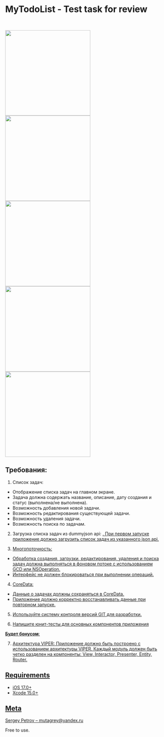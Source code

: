 # MyTodoList - Test task for review
<br />

<p align="row">
<img src= "https://github.com/Mutagrey/MyToDoList/blob/main/Screenshots/screen1.jpeg" width="272" >
<img src= "https://github.com/Mutagrey/MyToDoList/blob/main/Screenshots/screen2.jpeg" width="272" >
<img src= "https://github.com/Mutagrey/MyToDoList/blob/main/Screenshots/screen3.PNG" width="272" >
<img src= "https://github.com/Mutagrey/MyToDoList/blob/main/Screenshots/screen4.PNG" width="272" >
<img src= "https://github.com/Mutagrey/MyToDoList/blob/main/Screenshots/screen5.PNG" width="272" >
</p>

## Требования:
1. Список задач:
- Отображение списка задач на главном экране.
- Задача должна содержать название, описание, дату создания и статус (выполнена/не
выполнена).
- Возможность добавления новой задачи.
- Возможность редактирования существующей задачи.
- Возможность удаления задачи.
- Возможность поиска по задачам.

2. Загрузка списка задач из dummyjson api: <a href="https://dummyjson.com/todos"/>. При первом
запуске приложение должно загрузить список задач из указанного json api.

3. Многопоточность:
- Обработка создания, загрузки, редактирования, удаления и поиска задач должна
выполняться в фоновом потоке с использованием GCD или NSOperation.
- Интерфейс не должен блокироваться при выполнении операций.

4. CoreData:
- Данные о задачах должны сохраняться в CoreData.
- Приложение должно корректно восстанавливать данные при повторном запуске.

5. Используйте систему контроля версий GIT для разработки.

6. Напишите юнит-тесты для основных компонентов приложения

**Будет бонусом**:

7. Архитектура VIPER: Приложение должно быть построено с использованием
архитектуры VIPER. Каждый модуль должен быть четко разделен на компоненты: View,
Interactor, Presenter, Entity, Router.

## Requirements

- iOS 17.0+
- Xcode 15.0+

## Meta

Sergey Petrov  – mutagrey@yandex.ru

Free to use.
